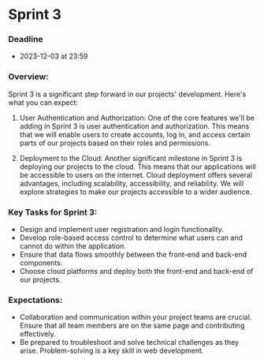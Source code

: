 # Sprint 3

### Deadline

- 2023-12-03 at 23:59

### Overview:

Sprint 3 is a significant step forward in our projects' development.  Here's what you can expect:

1. User Authentication and Authorization: One of the core features we'll be adding in Sprint 3 is user authentication and authorization. This means that we will enable users to create accounts, log in, and access certain parts of our projects based on their roles and permissions. 

2. Deployment to the Cloud: Another significant milestone in Sprint 3 is deploying our projects to the cloud. This means that our applications will be accessible to users on the internet. Cloud deployment offers several advantages, including scalability, accessibility, and reliability. We will explore strategies to make our projects accessible to a wider audience.

### Key Tasks for Sprint 3:

- Design and implement user registration and login functionality.
- Develop role-based access control to determine what users can and cannot do within the application.
- Ensure that data flows smoothly between the front-end and back-end components.
- Choose cloud platforms and deploy both the front-end and back-end of our projects.
 
### Expectations:

- Collaboration and communication within your project teams are crucial. Ensure that all team members are on the same page and contributing effectively.
- Be prepared to troubleshoot and solve technical challenges as they arise. Problem-solving is a key skill in web development.

